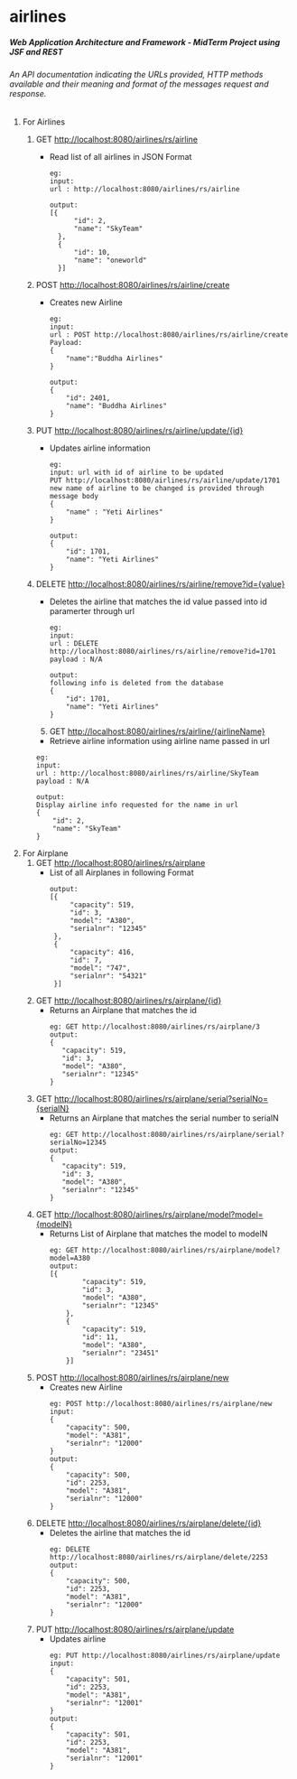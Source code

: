 # airlines
##### Web Application Architecture and Framework - MidTerm Project using JSF and REST


###### An API documentation indicating the URLs provided, HTTP methods available and their meaning and format of the messages request and response.
1. For Airlines
    1. GET [http://localhost:8080/airlines/rs/airline]()
        * Read list of all airlines in JSON Format
          ```
          eg:
          input:
          url :	http://localhost:8080/airlines/rs/airline
          
          output:
          [{
                "id": 2,
                "name": "SkyTeam"
            },
            {
                "id": 10,
                "name": "oneworld"
            }]
            ```
    
    2. POST [http://localhost:8080/airlines/rs/airline/create]()
        * Creates new Airline
            ``` 
            eg: 
            input: 
            url : POST http://localhost:8080/airlines/rs/airline/create
            Payload:
            {
            	"name":"Buddha Airlines"
            }
            
            output:
            {
                "id": 2401,
                "name": "Buddha Airlines"
            }
            
    3. PUT [http://localhost:8080/airlines/rs/airline/update/{id}]()
        * Updates airline information
            ```
            eg: 
            input: url with id of airline to be updated
            PUT http://localhost:8080/airlines/rs/airline/update/1701
            new name of airline to be changed is provided through message body
           {
				"name" : "Yeti Airlines"
			}
			
            output:
            {
                "id": 1701,
                "name": "Yeti Airlines"
            }
            
    4. DELETE [http://localhost:8080/airlines/rs/airline/remove?id={value}]()
        * Deletes the airline that matches the id value passed into id paramerter through url
            ```
            eg: 
            input:
            url : DELETE http://localhost:8080/airlines/rs/airline/remove?id=1701
            payload : N/A
            
            output:
            following info is deleted from the database
            {
                "id": 1701,
                "name": "Yeti Airlines"
            }
            
       5. GET [http://localhost:8080/airlines/rs/airline/{airlineName}]()
       	* Retrieve airline information using airline name passed in url
       	```
       	eg:
       	input:
       	url : http://localhost:8080/airlines/rs/airline/SkyTeam
       	payload : N/A
       	
       	output:
       	Display airline info requested for the name in url
       	{
    		"id": 2,
    		"name": "SkyTeam"
		}

2. For Airplane
    1. GET [http://localhost:8080/airlines/rs/airplane]()
        * List of all Airplanes in following Format
          ```
          output:
          [{
               "capacity": 519,
               "id": 3,
               "model": "A380",
               "serialnr": "12345"
           },
           {
               "capacity": 416,
               "id": 7,
               "model": "747",
               "serialnr": "54321"
           }]
            ```
    2. GET [http://localhost:8080/airlines/rs/airplane/{id}]()
        * Returns an Airplane that matches the id
            ```
            eg: GET http://localhost:8080/airlines/rs/airplane/3
            output: 
            {
               "capacity": 519,
               "id": 3,
               "model": "A380",
               "serialnr": "12345"
           }
            ```
    3. GET [http://localhost:8080/airlines/rs/airplane/serial?serialNo={serialN}]()
        * Returns an Airplane that matches the serial number to serialN
            ```
            eg: GET http://localhost:8080/airlines/rs/airplane/serial?serialNo=12345
            output: 
            {
               "capacity": 519,
               "id": 3,
               "model": "A380",
               "serialnr": "12345"
           }
            ```
    4. GET [http://localhost:8080/airlines/rs/airplane/model?model={modelN}]()
        * Returns List of Airplane that matches the model to modelN
            ```
            eg: GET http://localhost:8080/airlines/rs/airplane/model?model=A380
            output: 
            [{
                    "capacity": 519,
                    "id": 3,
                    "model": "A380",
                    "serialnr": "12345"
                },
                {
                    "capacity": 519,
                    "id": 11,
                    "model": "A380",
                    "serialnr": "23451"
                }]
            ```
    5. POST [http://localhost:8080/airlines/rs/airplane/new]()
        * Creates new Airline
            ``` 
            eg: POST http://localhost:8080/airlines/rs/airplane/new
            input: 
            {
                "capacity": 500,
                "model": "A381",
                "serialnr": "12000"
            }
            output:
            {
                "capacity": 500,
                "id": 2253,
                "model": "A381",
                "serialnr": "12000"
            }
    5. DELETE [http://localhost:8080/airlines/rs/airplane/delete/{id}]()
        * Deletes the airline that matches the id
            ```
            eg: DELETE http://localhost:8080/airlines/rs/airplane/delete/2253
            output:
            {
                "capacity": 500,
                "id": 2253,
                "model": "A381",
                "serialnr": "12000"
            }
    6. PUT [http://localhost:8080/airlines/rs/airplane/update]()
        * Updates airline
            ```
            eg: PUT http://localhost:8080/airlines/rs/airplane/update
            input:
            {
                "capacity": 501,
                "id": 2253,
                "model": "A381",
                "serialnr": "12001"
            }
            output:
            {
                "capacity": 501,
                "id": 2253,
                "model": "A381",
                "serialnr": "12001"
            }